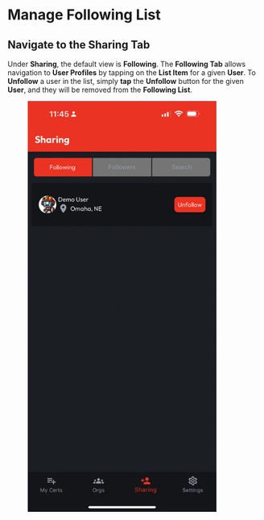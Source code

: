 # Manage Following List

## Navigate to the Sharing Tab

Under **Sharing**, the default view is **Following**. The **Following Tab** allows navigation to **User Profiles** by tapping on the **List Item** for a given **User**. To **Unfollow** a user in the list, simply **tap** the **Unfollow** button for the given **User**, and they will be removed from the **Following List**.

<figure><img src="../../../.gitbook/assets/4-updated-follow-tab.PNG" alt="" width="375"><figcaption></figcaption></figure>
